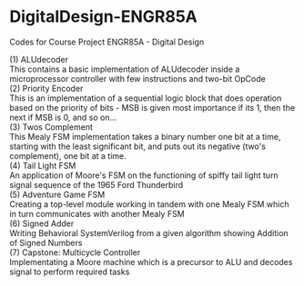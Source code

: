 # DigitalDesign-ENGR85A
Codes for Course Project ENGR85A - Digital Design

(1) ALUdecoder
<br>
    This contains a basic implementation of ALUdecoder inside a microprocessor controller with few instructions and two-bit OpCode 
<br>
(2) Priority Encoder
<br>
    This is an implementation of a sequential logic block that does operation based on the priority of bits - MSB is given most importance if its 1, then the next if MSB is 0, and so on...
<br>
(3) Twos Complement
<br>
    This Mealy FSM implementation takes a binary number one bit at a time, starting with the least significant bit, and puts out its negative (two's complement), one bit at a time.
<br>
(4) Tail Light FSM
<br>
    An application of Moore's FSM on the functioning of spiffy tail light turn signal sequence of the 1965 Ford Thunderbird
<br>
(5) Adventure Game FSM
<br>
    Creating a top-level module working in tandem with one Mealy FSM which in turn communicates with another Mealy FSM
<br>
(6) Signed Adder
<br>
    Writing Behavioral SystemVerilog from a given algorithm showing Addition of Signed Numbers
<br>
(7) Capstone: Multicycle Controller
<br>
    Implementating a Moore machine which is a precursor to ALU and decodes signal to perform required tasks
<br>

